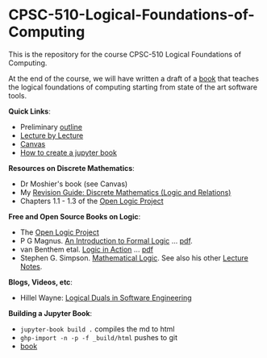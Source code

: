 # CPSC-510-Logical-Foundations-of-Computing

This is the repository for the course CPSC-510 Logical Foundations of Computing. 

At the end of the course, we will have written a draft of a [book](https://LEAP-at-chapman.github.io/CPSC-510-Logical-Foundations-of-Computing/intro.html) that teaches the logical foundations of computing starting from state of the art software tools.

**Quick Links**:
- Preliminary [outline](overview.md)
- [Lecture by Lecture](lecture-by-lecture.md)
- [Canvas](https://canvas.chapman.edu/courses/78014)
- [How to create a jupyter book](content/how-to-create-a-jupyter-book.md)

**Resources on Discrete Mathematics**:
- Dr Moshier's book (see Canvas)
- My [Revision Guide: Discrete Mathematics (Logic and Relations)](https://hackmd.io/@alexhkurz/SJ1cc-dDr)
- Chapters 1.1 - 1.3 of the [Open Logic Project](https://builds.openlogicproject.org/)
  
**Free and Open Source Books on Logic**:
- The [Open Logic Project](https://builds.openlogicproject.org/)
- P G Magnus. [An Introduction to Formal Logic](https://www.fecundity.com/logic/index.html) ... [pdf](https://www.fecundity.com/codex/forallx.pdf).
- van Benthem etal. [Logic in Action](https://www.logicinaction.org/) ... [pdf](https://www.logicinaction.org/docs/lia.pdf)
- Stephen G. Simpson. [Mathematical Logic](https://sgslogic.net/t20/notes/logic.pdf). See also his other [Lecture Notes](https://sgslogic.net/t20/notes/).

**Blogs, Videos, etc**:
- Hillel Wayne: [Logical Duals in Software Engineering](https://buttondown.com/hillelwayne/archive/logical-duals-in-software-engineering/)

**Building a Jupyter Book**:

- `jupyter-book build .` compiles the md to html
- `ghp-import -n -p -f _build/html` pushes to git
- [book](https://leap-at-chapman.github.io/CPSC-510-Logical-Foundations-of-Computing/intro.html)
